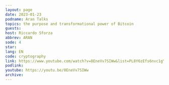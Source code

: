 ```yaml
---
layout: page
date: 2023-01-23
podname: Aran Talks
topics: the purpose and transformational power of Bitcoin
guests: 
host: Riccardo Sforza
abbrev: ARAN
sode: 4
star: 
lang: EN
code: cryptography
link: https://www.youtube.com/watch?v=8EneVv7SIWw&list=PL8Y6zEfs6nvc1gY_1dC_7M-AoCs4pHP6u&index=4
podlink: 
youtube: https://youtu.be/8EneVv7SIWw
archive: 
---
```

